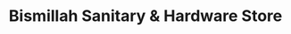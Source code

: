 ---
title: "Bismillah Sanitary & Hardware Store"
url: /karachi/bismillah-sanitary-and-hardware-store/
shop: hardware
---